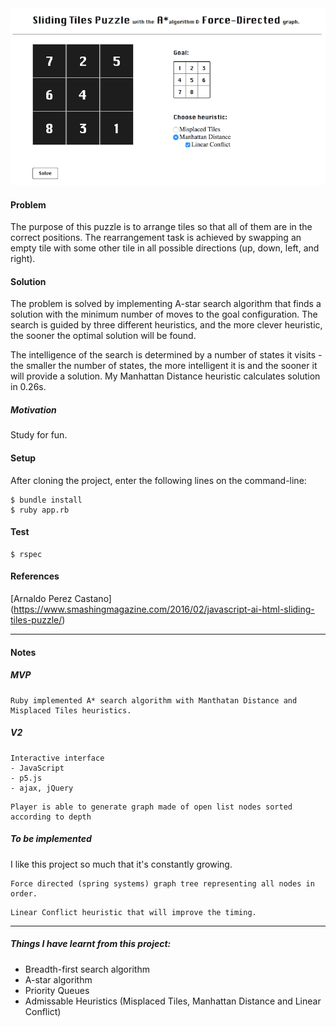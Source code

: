 <img width="846" alt="screenshot" src="public/img/screenshot1.png">

#### Problem
The purpose of this puzzle is to arrange tiles so that all of them are in the correct positions. The rearrangement task is achieved by swapping an empty tile with some other tile in all possible directions (up, down, left, and right).

#### Solution
The problem is solved by implementing A-star search algorithm that finds a solution with the minimum number of moves to the goal configuration. The search is guided by three different heuristics, and the more clever heuristic, the sooner the optimal solution will be found.

The intelligence of the search is determined by a number of states it visits - the smaller the number of states, the more intelligent it is and the sooner it will provide a solution.
My Manhattan Distance heuristic calculates solution in 0.26s.

##### Motivation
Study for fun.

#### Setup
After cloning the project, enter the following lines on the command-line:

```
$ bundle install
$ ruby app.rb
```
#### Test
```
$ rspec
```

#### References

[Arnaldo Perez Castano] (https://www.smashingmagazine.com/2016/02/javascript-ai-html-sliding-tiles-puzzle/)

----

#### Notes
##### MVP
```
Ruby implemented A* search algorithm with Manthatan Distance and Misplaced Tiles heuristics.
```
##### V2
```
Interactive interface
- JavaScript
- p5.js
- ajax, jQuery
```
```
Player is able to generate graph made of open list nodes sorted according to depth
```

##### To be implemented
I like this project so much that it's constantly growing.

```
Force directed (spring systems) graph tree representing all nodes in order.
```
```
Linear Conflict heuristic that will improve the timing.
```

----

##### Things I have learnt from this project:
- Breadth-first search algorithm
- A-star algorithm
- Priority Queues
- Admissable Heuristics (Misplaced Tiles, Manhattan Distance and Linear Conflict)
